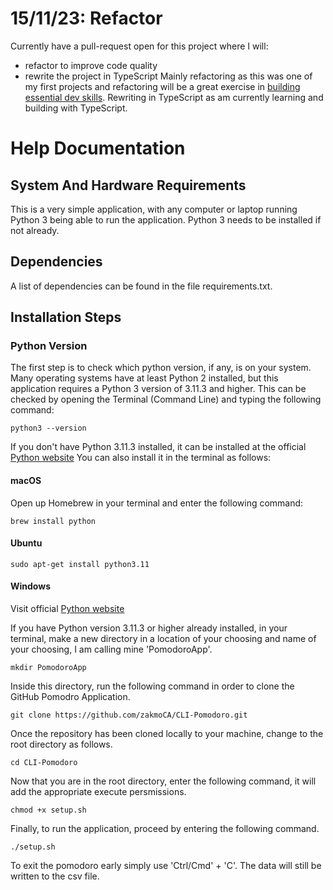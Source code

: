 # 15/11/23: Refactor

Currently have a pull-request open for this project where I will:
- refactor to improve code quality
- rewrite the project in TypeScript
Mainly refactoring as this was one of my first projects and refactoring will be a great exercise in [building essential dev skills](https://www.youtube.com/watch?v=PGjrn9Ci2aY). Rewriting in TypeScript as am currently learning and building with TypeScript.

# Help Documentation
## System And Hardware Requirements
This is a very simple application, with any computer or laptop running Python 3 being able to run the application. Python 3 needs to be installed if not already.

## Dependencies

A list of dependencies can be found in the file requirements.txt.

## Installation Steps

### Python Version
The first step is to check which python version, if any, is on your system. Many operating systems have at least Python 2 installed, but this application requires a Python 3 version of 3.11.3 and higher. This can be checked by opening the Terminal (Command Line) and typing the following command:

    python3 --version

If you don't have Python 3.11.3 installed, it can be installed at the official [Python website](https://www.python.org/downloads/)
You can also install it in the terminal as follows:

#### macOS
Open up Homebrew in your terminal and enter the following command:

    brew install python

#### Ubuntu

    sudo apt-get install python3.11

#### Windows
Visit official [Python website](https://www.python.org/downloads/)




If you have Python version 3.11.3 or higher already installed, in your terminal, make a new directory in a location of your choosing and name of your choosing, I am calling mine 'PomodoroApp'.

    mkdir PomodoroApp

Inside this directory, run the following command in order to clone the GitHub Pomodro Application.

    git clone https://github.com/zakmoCA/CLI-Pomodoro.git

Once the repository has been cloned locally to your machine, change to the root directory as follows.

    cd CLI-Pomodoro

Now that you are in the root directory, enter the following command, it will add the appropriate execute persmissions.

    chmod +x setup.sh

Finally, to run the application, proceed by entering the following command.

    ./setup.sh

To exit the pomodoro early simply use 'Ctrl/Cmd' + 'C'. The data will still be written to the csv file.









